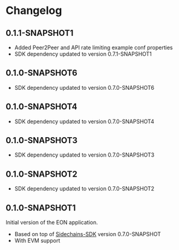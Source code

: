 # Changelog

## 0.1.1-SNAPSHOT1
* Added Peer2Peer and API rate limiting example conf properties
* SDK dependency updated to version 0.7.1-SNAPSHOT1

## 0.1.0-SNAPSHOT6
* SDK dependency updated to version 0.7.0-SNAPSHOT6

## 0.1.0-SNAPSHOT4
* SDK dependency updated to version 0.7.0-SNAPSHOT4

## 0.1.0-SNAPSHOT3
* SDK dependency updated to version 0.7.0-SNAPSHOT3

## 0.1.0-SNAPSHOT2
* SDK dependency updated to version 0.7.0-SNAPSHOT2

## 0.1.0-SNAPSHOT1
Initial version of the EON application.
* Based on top of [Sidechains-SDK](https://github.com/HorizenOfficial/Sidechains-SDK) version 0.7.0-SNAPSHOT
* With EVM support